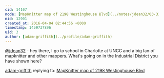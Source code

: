 ```yaml
---
cid: 14107
node: [MapKnitter map of 2198 Westinghouse Blvd](../notes/jdean32/03-31-2016/mapknitter-map-of-2198-westinghouse-blvd)
nid: 12901
created_at: 2016-04-04 02:44:56 +0000
timestamp: 1459737896
uid: 3
author: [adam-griffith](../profile/adam-griffith)
---
```


[@jdean32](/profile/jdean32) - hey there, I go to school in Charlotte at UNCC and a big fan of mapknitter and other mappers.  What's going on in the Industrial District you have shown here?

[adam-griffith](../profile/adam-griffith) replying to: [MapKnitter map of 2198 Westinghouse Blvd](../notes/jdean32/03-31-2016/mapknitter-map-of-2198-westinghouse-blvd)

